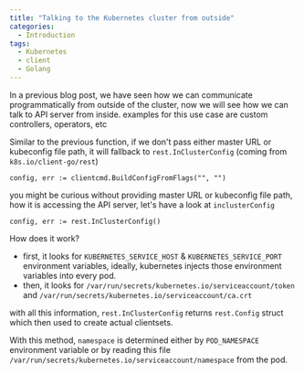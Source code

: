 ```yaml
---
title: "Talking to the Kubernetes cluster from outside"
categories:
  - Introduction
tags:
  - Kubernetes
  - client
  - Golang
---
```



In a previous blog post, we have seen how we can communicate programmatically from outside of the cluster, now we will see how we can talk to API server from inside. examples for this use case are custom controllers, operators, etc


Similar to the previous function, if we don't pass either master URL or kubeconfig file path, it will fallback to `rest.InClusterConfig` (coming from `k8s.io/client-go/rest`)

```
config, err := clientcmd.BuildConfigFromFlags("", "")
```

you might be curious without providing master URL or kubeconfig file path, how it is accessing the API server, let's have a look at `inclusterConfig`

```
config, err := rest.InClusterConfig()
```

How does it work?

* first, it looks for `KUBERNETES_SERVICE_HOST` & `KUBERNETES_SERVICE_PORT` environment variables, ideally, kubernetes injects those environment variables into every pod.
* then, it  looks for `/var/run/secrets/kubernetes.io/serviceaccount/token` and `/var/run/secrets/kubernetes.io/serviceaccount/ca.crt`

with all this information, `rest.InClusterConfig` returns `rest.Config` struct which then used to create actual clientsets.

With this method, `namespace` is determined either by `POD_NAMESPACE` environment variable or by reading this file `/var/run/secrets/kubernetes.io/serviceaccount/namespace` from the pod.